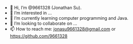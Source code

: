 - 👋 Hi, I’m @9661328 (Jonathan Su).
- 👀 I’m interested in ...
- 🌱 I’m currently learning computer programming and Java.
- 💞️ I’m looking to collaborate on ...
- 📫 How to reach me: jonasu9661328@gmail.com or https://github.com/9661328

<!---
9661328/9661328 is a ✨ special ✨ repository because its `README.md` (this file) appears on your GitHub profile.
You can click the Preview link to take a look at your changes.
--->
